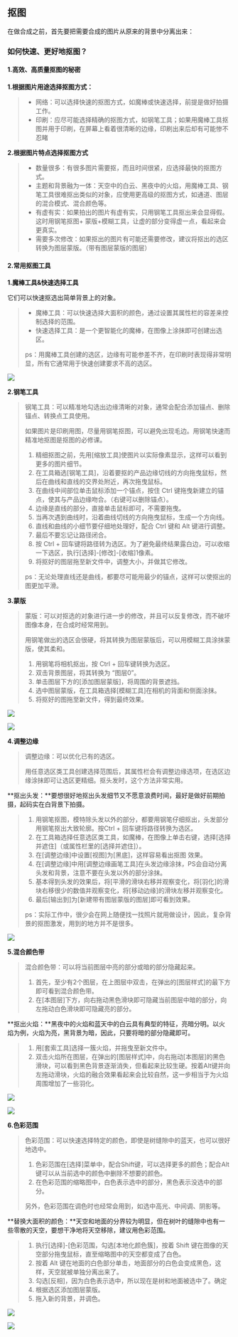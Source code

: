## 抠图

在做合成之前，首先要把需要合成的图片从原来的背景中分离出来：

### 如何快速、更好地抠图？

#### 1.高效、高质量抠图的秘密

**1.根据图片用途选择抠图方式：**

> * 网络：可以选择快速的抠图方式，如魔棒或快速选择，前提是做好拍摄工作。
> * 印刷：应尽可能选择精确的抠图方式，如钢笔工具；如果用魔棒工具抠图并用于印刷，在屏幕上看着很清晰的边缘，印刷出来后却有可能惨不忍睹

**2.根据图片特点选择抠图方式**

> * 数量很多：有很多图片需要抠，而且时间很紧，应选择最快的抠图方式。
> * 主题和背景融为一体：天空中的白云、黑夜中的火焰，用魔棒工具、钢笔工具很难抠出类似的对象，应使用更高级的抠图方式，如通道、图层的混合模式、混合颜色等。
> * 有虚有实：如果拍出的图片有虚有实，只用钢笔工具抠出来会显得假。这时用钢笔抠图+ 蒙版+模糊工具，让虚的部分变得虚一点，看起来会更真实。
> * 需要多次修改：如果抠出的图片有可能还需要修改，建议将抠出的选区转换为图层蒙版。（带有图层蒙版的图层）

#### 2.常用抠图工具

**1.魔棒工具&快速选择工具**

它们可以快速抠选出简单背景上的对象。

> * 魔棒工具：可以快速选择大面积的颜色，通过设置其属性栏的容差来控制选择的范围。
> * 快速选择工具：是一个更智能化的魔棒，在图像上涂抹即可创建出选区。
>
> ps：用魔棒工具创建的选区，边缘有可能参差不齐，在印刷时表现得非常明显，所有它通常用于快速创建要求不高的选区。

![](/assets/魔棒工具&快速选择工具.jpg)

**2.钢笔工具**

> 钢笔工具：可以精准地勾选出边缘清晰的对象，通常会配合添加锚点、删除锚点、转换点工具使用。
>
> 如果图片是印刷用图，尽量用钢笔抠图，可以避免出现毛边。用钢笔快速而精准地抠图是抠图的必修课。
>
> 1. 精细抠图之前，先用\[缩放工具\]使图片以实际像素显示，这样可以看到更多的图片细节。
> 2. 在工具箱选\[钢笔工具\]，沿着要抠的产品边缘切线的方向拖曳鼠标，然后在曲线和直线的交界处附近，再次拖曳鼠标。
> 3. 在曲线中间部位单击鼠标添加一个锚点，按住 Ctrl 键拖曳新建立的锚点，使其与产品边缘吻合。（右键可以删除锚点）。
> 4. 边缘是直线的部分，直接单击鼠标即可，不需要拖曳。
> 5. 当再次遇到曲线时，沿着曲线切线的方向拖曳鼠标，生成一个方向线。
> 6. 直线和曲线的小细节要仔细地处理好，配合 Ctrl 键和 Alt 键进行调整。
> 7. 最后不要忘记让路径闭合。
> 8. 按 Ctrl + 回车键将路径转为选区。为了避免最终结果露白边，可以收缩一下选区，执行\[选择\]-\[修改\]-\[收缩\]1像素。
> 9. 将抠好的图层拖至新文件中，调整大小，并做其它修改。
>
> ps：无论处理直线还是曲线，都要尽可能用最少的锚点，这样可以使抠出的图更加平滑。

**3.蒙版**

> 蒙版：可以对抠选的对象进行进一步的修改，并且可以反复修改，而不破坏图像本身，在合成时经常用到。
>
> 用钢笔做出的选区会很硬，将其转换为图层蒙版后，可以用模糊工具涂抹蒙版，使其柔和。
>
> 1. 用钢笔将相机抠出，按 Ctrl + 回车键转换为选区。
> 2. 双击背景图层，将其转换为 “图层0”。
> 3. 单击图层下方的\[添加图层蒙版\]，将周围的背景遮挡。
> 4. 选中图层蒙版，在工具箱选择\[模糊工具\]在相机的背面和侧面涂抹。
> 5. 将抠好的图拖至新文件，得到最终效果。

![](/assets/模糊工具.jpg)

![](/assets/蒙版抠图.jpg)

**4.调整边缘**

> 调整边缘：可以优化已有的选区。
>
> 用任意选区类工具创建选择范围后，其属性栏会有调整边缘选项，在选区边缘涂抹即可让选区更精细。抠头发时，这个方法非常实用。

**抠出头发：**要想很好地抠出头发细节又不愿意浪费时间，最好是做好前期拍摄，起码实在白背景下拍摄。

> 1. 用钢笔抠图，模特除头发以外的部分，都要用钢笔仔细抠出，头发部分用钢笔抠出大致轮廓。按Ctrl + 回车键将路径转换为选区。
> 2. 在工具箱选择任意选区类工具，如魔棒，在图像上单击右键，选择\[选择并遮住\]（或属性栏里的\[选择并遮住\]）。
> 3. 在\[调整边缘\]中设置\[视图\]为\[黑底\]，这样容易看出抠图 效果。
> 4. 在\[调整边缘\]中用\[调整边缘画笔工具\]在头发边缘涂抹，PS会自动分离头发和背景，注意不要在头发以外的部分涂抹。
> 5. 基本得到头发的效果后，将\[平滑的滑块右移并观察变化，将\[羽化\]的滑块右移很少的数值并观察变化，将\[移动边缘\]的滑块左移并观察变化。
> 6. 最后\[输出到\]为\[新建带有图层蒙版的图层\]即可看到效果。
>
> ps：实际工作中，很少会在网上随便找一找照片就用做设计，因此，复杂背景的抠图激发，用到的地方并不是很多。

![](/assets/抠出头发.jpg)

**5.混合颜色带**

> 混合颜色带：可以将当前图层中亮的部分或暗的部分隐藏起来。
>
> 1. 首先，至少有2个图层，在上图层中双击，在弹出的\[图层样式\]的最下方即可看到混合颜色带。
> 2. 在\[本图层\]下方，向右拖动黑色滑块即可隐藏当前图层中暗的部分，向左拖动白色滑块即可隐藏亮的部分。

**抠出火焰：**黑夜中的火焰和蓝天中的白云具有典型的特征，亮暗分明。以火焰为例，火焰为亮，黑背景为暗，因此，只要将暗的部分隐藏即可。

> 1. 用\[套索工具\]选择一簇火焰，并拖曳至新文件中。
> 2. 双击火焰所在图层，在弹出的\[图层样式\]中，向右拖动\[本图层\]的黑色滑块，可以看到黑色背景逐渐消失，但看起来比较生硬。按着Alt键并向左拖动滑块，火焰的融合效果看起来会比较自然，这一步相当于为火焰周围增加了一些羽化。

![](/assets/火焰.jpg)

![](/assets/火焰3.jpg)

**6.色彩范围**

> 色彩范围：可以快速选择特定的颜色，即使是树缝隙中的蓝天，也可以很好地选中。
>
> 1. 色彩范围在\[选择\]菜单中，配合Shift键，可以选择更多的颜色；配合Alt键可以从当前选中的颜色中删除不想要的颜色。
> 2. 在色彩范围的缩略图中，白色表示选中的部分，黑色表示没选中的部分。
>
> 另外，色彩范围在调色时也经常会用到，如选中高光、中间调、阴影等。

**替换大面积的颜色：**天空和地面的分界较为明显，但在树叶的缝隙中也有一些零散的天空，要想干净地将天空移除，建议用色彩范围。

> 1. 执行\[选择\]-\[色彩范围，勾选\[本地化颜色簇\]，按着 Shift 键在图像的天空部分拖曳鼠标，直至缩略图中的天空都变成了白色。
> 2. 按着 Alt 键在地面的白色部分单击，地面部分的白色会变成黑色，这样，天空就被单独分离出来了。
> 3. 勾选\[反相\]，因为白色表示选中，所以现在是树和地面被选中了。确定
> 4. 根据选区添加图层蒙版。
> 5. 拖入新的背景，并调色。

![](/assets/色彩范围.jpg)

![](/assets/色彩平衡.jpg)



